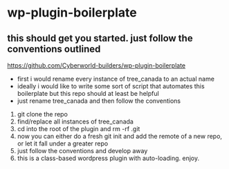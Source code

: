 # wp-plugin-boilerplate

## this should get you started. just follow the conventions outlined

https://github.com/Cyberworld-builders/wp-plugin-boilerplate

- first i would rename every instance of tree_canada to an actual name
- ideally i would like to write some sort of script that automates this boilerplate but this repo should at least be helpful
- just rename tree_canada and then follow the conventions

1. git clone the repo
2. find/replace all instances of tree_canada
3. cd into the root of the plugin and rm -rf .git
4. now you can either do a fresh git init and add the remote of a new repo, or let it fall under a greater repo
5. just follow the conventions and develop away
6. this is a class-based wordpress plugin with auto-loading. enjoy.
